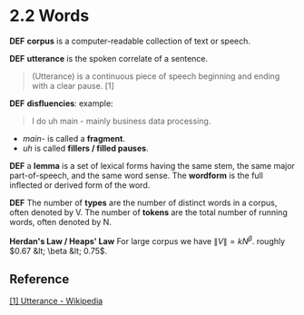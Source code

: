 # 2.2 Words

**DEF** **corpus** is a computer-readable collection of text or speech.

**DEF** **utterance** is the spoken correlate of a sentence.

> \(Utterance\) is a continuous piece of speech beginning and ending with a clear pause. \[1\]

**DEF** **disfluencies**: example:

> I do uh main - mainly business data processing.

* _main-_ is called a **fragment**.
* _uh_ is called **fillers / filled pauses**.

**DEF** a **lemma** is a set of lexical forms having the same stem, the same major part-of-speech, and the same word sense. The **wordform** is the full inflected or derived form of the word.

**DEF** The number of **types** are the number of distinct words in a corpus, often denoted by V. The number of **tokens** are the total number of running words, often denoted by N.

**Herdan's Law / Heaps' Law** For large corpus we have $\|V\| = kN^\beta$. roughly $0.67 &lt; \beta &lt; 0.75$.

## Reference

[\[1\] Utterance - Wikipedia](https://en.wikipedia.org/wiki/Utterance)



